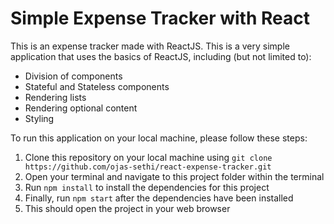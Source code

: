 # Simple Expense Tracker with React
This is an expense tracker made with ReactJS. This is a very simple application that uses the basics of ReactJS, including (but not limited to):
 - Division of components
 - Stateful and Stateless components
 - Rendering lists
 - Rendering optional content
 - Styling
   
To run this application on your local machine, please follow these steps:
1. Clone this repository on your local machine using `git clone https://github.com/ojas-sethi/react-expense-tracker.git`
2. Open your terminal and navigate to this project folder within the terminal
3. Run `npm install` to install the dependencies for this project
4. Finally, run `npm start` after the dependencies have been installed
5. This should open the project in your web browser
